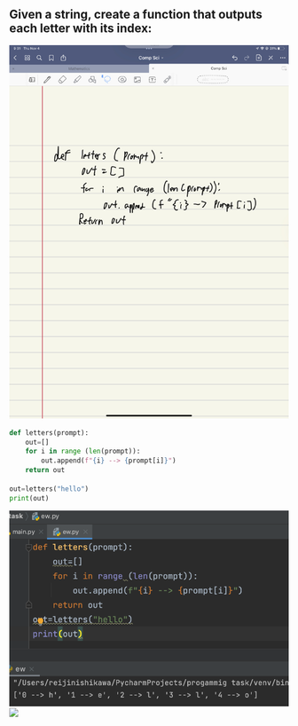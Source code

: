## Given a string, create a function that outputs each letter with its index:

![](quiz007.jpg)

```.py
def letters(prompt):
    out=[]
    for i in range (len(prompt)):
        out.append(f"{i} --> {prompt[i]}")
    return out

out=letters("hello")
print(out)
```
![](quiz007out.png)
![](quiz007flow.jpeg)
